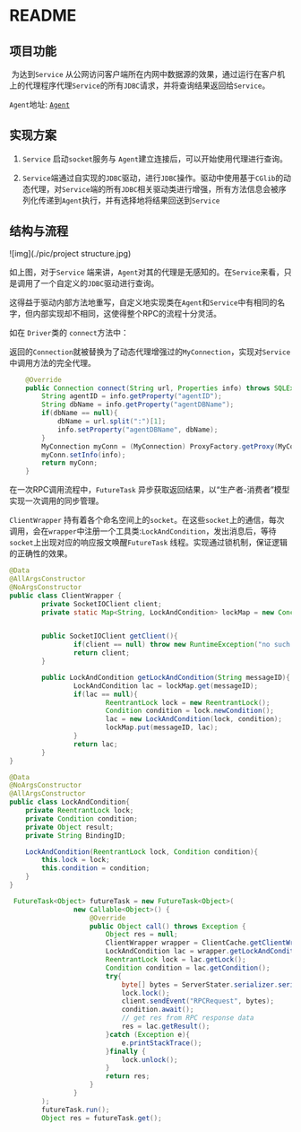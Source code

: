 # README

## 项目功能

​	为达到`Service` 从公网访问客户端所在内网中数据源的效果，通过运行在客户机上的代理程序代理`Service`的所有`JDBC`请求，并将查询结果返回给`Service`。

`Agent`地址: [`Agent`](https://github.com/yichen97/Intranet-penetration-agent)

## 实现方案

1.  `Service` 启动`socket`服务与 `Agent`建立连接后，可以开始使用代理进行查询。

2. `Service`端通过自实现的`JDBC`驱动，进行`JDBC`操作。驱动中使用基于`CGlib`的动态代理，对`Service`端的所有`JDBC`相关驱动类进行增强，所有方法信息会被序列化传递到`Agent`执行，并有选择地将结果回送到`Service`

## 结构与流程

![img](./pic/project structure.jpg)

如上图，对于`Service` 端来讲，`Agent`对其的代理是无感知的。在`Service`来看，只是调用了一个自定义的`JDBC`驱动进行查询。

这得益于驱动内部方法地重写，自定义地实现类在`Agent`和`Service`中有相同的名字，但内部实现却不相同，这使得整个RPC的流程十分灵活。

如在 `Driver`类的 `connect`方法中：

返回的`Connection`就被替换为了动态代理增强过的`MyConnection`，实现对`Service`中调用方法的完全代理。

```java
 	@Override
    public Connection connect(String url, Properties info) throws SQLException {
        String agentID = info.getProperty("agentID");
        String dbName = info.getProperty("agentDBName");
        if(dbName == null){
            dbName = url.split(":")[1];
            info.setProperty("agentDBName", dbName);
        }
        MyConnection myConn = (MyConnection) ProxyFactory.getProxy(MyConnection.class, info);
        myConn.setInfo(info);
        return myConn;
    }
```

在一次RPC调用流程中，`FutureTask` 异步获取返回结果，以“生产者-消费者”模型实现一次调用的同步管理。

`ClientWrapper` 持有着各个命名空间上的`socket`。在这些`socket`上的通信，每次调用，会在`wrapper`中注册一个工具类:`LockAndCondition`，发出消息后，等待`socket`上出现对应的响应报文唤醒`FutureTask` 线程。实现通过锁机制，保证逻辑的正确性的效果。

```java
@Data
@AllArgsConstructor
@NoArgsConstructor
public class ClientWrapper {
        private SocketIOClient client;
        private static Map<String, LockAndCondition> lockMap = new ConcurrentHashMap<>();


        public SocketIOClient getClient(){
                if(client == null) throw new RuntimeException("no such client");
                return client;
        }

        public LockAndCondition getLockAndCondition(String messageID){
                LockAndCondition lac = lockMap.get(messageID);
                if(lac == null){
                        ReentrantLock lock = new ReentrantLock();
                        Condition condition = lock.newCondition();
                        lac = new LockAndCondition(lock, condition);
                        lockMap.put(messageID, lac);
                }
                return lac;
        }
}
```



```java
@Data
@NoArgsConstructor
@AllArgsConstructor
public class LockAndCondition{
    private ReentrantLock lock;
    private Condition condition;
    private Object result;
    private String BindingID;

    LockAndCondition(ReentrantLock lock, Condition condition){
        this.lock = lock;
        this.condition = condition;
    }
}
```



```java
 FutureTask<Object> futureTask = new FutureTask<Object>(
                new Callable<Object>() {
                    @Override
                    public Object call() throws Exception {
                        Object res = null;
                        ClientWrapper wrapper = ClientCache.getClientWrapper(agentID, dbName);
                        LockAndCondition lac = wrapper.getLockAndCondition(rpcRequest.getID());
                        ReentrantLock lock = lac.getLock();
                        Condition condition = lac.getCondition();
                        try{
                            byte[] bytes = ServerStater.serializer.serialize(rpcRequest);
                            lock.lock();
                            client.sendEvent("RPCRequest", bytes);
                            condition.await();
                            // get res from RPC response data
                            res = lac.getResult();
                        }catch (Exception e){
                            e.printStackTrace();
                        }finally {
                            lock.unlock();
                        }
                        return res;
                    }
                }
        );
        futureTask.run();
        Object res = futureTask.get();
```

